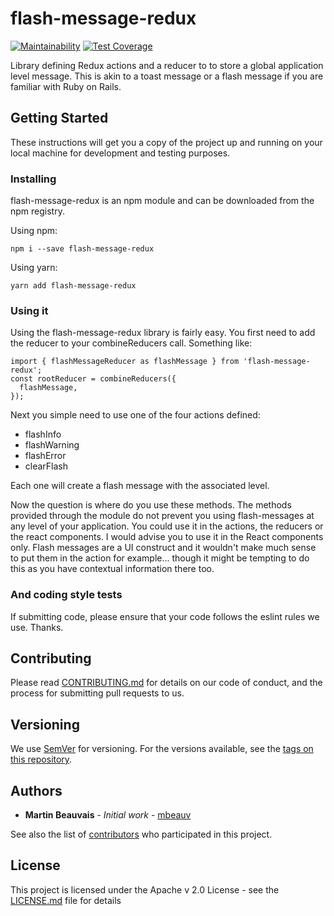 # flash-message-redux

[![Maintainability](https://api.codeclimate.com/v1/badges/663d53d7a1649aa9ab99/maintainability)](https://codeclimate.com/github/mbeauv/flash-message-redux/maintainability) [![Test Coverage](https://api.codeclimate.com/v1/badges/663d53d7a1649aa9ab99/test_coverage)](https://codeclimate.com/github/mbeauv/flash-message-redux/test_coverage)

Library defining Redux actions and a reducer to to store a global application level message.  This is akin to a toast message or a
flash message if you are familiar with Ruby on Rails.

## Getting Started

These instructions will get you a copy of the project up and running on your local machine for development and testing purposes. 

### Installing

flash-message-redux is an npm module and can be downloaded from the npm registry.

Using npm:

```
npm i --save flash-message-redux
```

Using yarn:

```
yarn add flash-message-redux
```
### Using it

Using the flash-message-redux library is fairly easy.  You first need to add the reducer to your combineReducers call.  Something like:

```
import { flashMessageReducer as flashMessage } from 'flash-message-redux';
const rootReducer = combineReducers({
  flashMessage,
});
```

Next you simple need to use one of the four actions defined:

- flashInfo
- flashWarning
- flashError
- clearFlash

Each one will create a flash message with the associated level.

Now the question is where do you use these methods.  The methods provided through the module do not prevent you using flash-messages at any level of your application.  You could use it in the actions, the reducers or the react components.  I would advise you to use it in the React components only. Flash messages are a UI construct and it wouldn't make much sense to put them in the action for example... though it might be tempting to do this as you have contextual information there too.

### And coding style tests

If submitting code, please ensure that your code follows the eslint rules we use. Thanks.

## Contributing

Please read [CONTRIBUTING.md](https://gist.github.com/mbeauv/214b791a2512201886e4833a3c64241f) for details on our code of conduct, and the process for submitting pull requests to us.

## Versioning

We use [SemVer](http://semver.org/) for versioning. For the versions available, see the [tags on this repository](https://github.com/your/project/tags).

## Authors

* **Martin Beauvais** - *Initial work* - [mbeauv](https://github.com/mbeauv)

See also the list of [contributors](https://github.com/mbeauv/media-gallery-redux/contributors) who participated in this project.

## License

This project is licensed under the Apache v 2.0 License - see the [LICENSE.md](LICENSE.md) file for details
